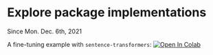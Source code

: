 # Explore package implementations 
Since Mon. Dec. 6th, 2021 


A fine-tuning example with `sentence-transformers`: 
[![Open In Colab](https://colab.research.google.com/assets/colab-badge.svg)](https://colab.research.google.com/github/StefanHeng/Unified-Encoder/blob/master/explore_package/explore_sentence_transformers.ipynb?authuser=1)


